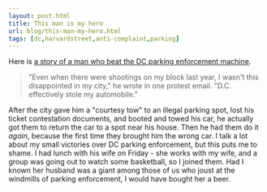 ```yaml
---
layout: post.html
title: This man is my hero
url: blog/this-man-my-hero.html
tags: [dc,harvardstreet,anti-complaint,parking]
---
```

Here is [a story of a man who beat the DC parking enforcement machine](http://voices.washingtonpost.com/rawfisher/2009/03/the_ultimate_taxpayer_victory.html?wprss=rawfisher). 

> "Even when there were shootings on my block last year, I wasn't this disappointed in my city," he wrote in one protest email. "D.C. effectively stole my automobile."

After the city gave him a "courtesy tow" to an illegal parking spot, lost his ticket contestation documents, and booted and towed his car, he actually got them to return the car to a spot near his house. Then he had them do it _again_, because the first time they brought him the wrong car. I talk a lot about my small victories over DC parking enforcement, but this puts me to shame. I had lunch with his wife on Friday - she works with my wife, and a group was going out to watch some basketball, so I joined them. Had I known her husband was a giant among those of us who joust at the windmills of parking enforcement, I would have bought her a beer.
